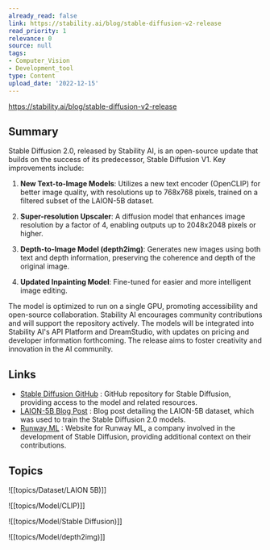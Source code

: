 ```yaml
---
already_read: false
link: https://stability.ai/blog/stable-diffusion-v2-release
read_priority: 1
relevance: 0
source: null
tags:
- Computer_Vision
- Development_tool
type: Content
upload_date: '2022-12-15'
---
```


https://stability.ai/blog/stable-diffusion-v2-release
## Summary

Stable Diffusion 2.0, released by Stability AI, is an open-source update that builds on the success of its predecessor, Stable Diffusion V1. Key improvements include:

1. **New Text-to-Image Models**: Utilizes a new text encoder (OpenCLIP) for better image quality, with resolutions up to 768x768 pixels, trained on a filtered subset of the LAION-5B dataset.

2. **Super-resolution Upscaler**: A diffusion model that enhances image resolution by a factor of 4, enabling outputs up to 2048x2048 pixels or higher.

3. **Depth-to-Image Model (depth2img)**: Generates new images using both text and depth information, preserving the coherence and depth of the original image.

4. **Updated Inpainting Model**: Fine-tuned for easier and more intelligent image editing.

The model is optimized to run on a single GPU, promoting accessibility and open-source collaboration. Stability AI encourages community contributions and will support the repository actively. The models will be integrated into Stability AI's API Platform and DreamStudio, with updates on pricing and developer information forthcoming. The release aims to foster creativity and innovation in the AI community.
## Links

- [Stable Diffusion GitHub](https://github.com/Stability-AI/stablediffusion) : GitHub repository for Stable Diffusion, providing access to the model and related resources.
- [LAION-5B Blog Post](https://laion.ai/blog/laion-5b/) : Blog post detailing the LAION-5B dataset, which was used to train the Stable Diffusion 2.0 models.
- [Runway ML](https://runwayml.com/) : Website for Runway ML, a company involved in the development of Stable Diffusion, providing additional context on their contributions.

## Topics

![[topics/Dataset/LAION 5B)]]

![[topics/Model/CLIP)]]

![[topics/Model/Stable Diffusion)]]

![[topics/Model/depth2img)]]